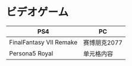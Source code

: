 # ビデオゲーム
PS4  | PC  
 ---- | ----- 
 FinalFantasy VII Remake  | 赛博朋克2077 
 Persona5 Royal  | 单元格内容 
